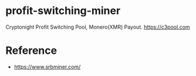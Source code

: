 # profit-switching-miner
Cryptonight Profit Switching Pool, Monero(XMR) Payout.  https://c3pool.com

# Reference
- https://www.srbminer.com/
